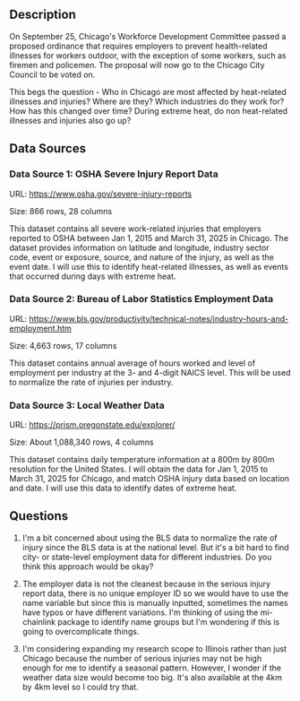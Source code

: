 ## Description

On September 25, Chicago's Workforce Development Committee passed a proposed ordinance that requires employers to prevent health-related illnesses for workers outdoor, with the exception of some workers, such as firemen and policemen. The proposal will now go to the Chicago City Council to be voted on. 

This begs the question - Who in Chicago are most affected by heat-related illnesses and injuries? Where are they? Which industries do they work for? How has this changed over time? During extreme heat, do non heat-related illnesses and injuries also go up? 

## Data Sources

### Data Source 1: OSHA Severe Injury Report Data

URL: https://www.osha.gov/severe-injury-reports

Size: 866 rows, 28 columns

This dataset contains all severe work-related injuries that employers reported to OSHA between Jan 1, 2015 and March 31, 2025 in Chicago. The dataset provides information on latitude and longitude, industry sector code, event or exposure, source, and nature of the injury, as well as the event date. I will use this to identify heat-related illnesses, as well as events that occurred during days with extreme heat. 

### Data Source 2: Bureau of Labor Statistics Employment Data

URL: https://www.bls.gov/productivity/technical-notes/industry-hours-and-employment.htm

Size: 4,663 rows, 17 columns

This dataset contains annual average of hours worked and level of employment per industry at the 3- and 4-digit NAICS level. This will be used to normalize the rate of injuries per industry. 

### Data Source 3: Local Weather Data

URL: https://prism.oregonstate.edu/explorer/

Size: About 1,088,340 rows, 4 columns

This dataset contains daily temperature information at a 800m by 800m resolution for the United States. I will obtain the data for Jan 1, 2015 to March 31, 2025 for Chicago, and match OSHA injury data based on location and date. I will use this data to identify dates of extreme heat. 

## Questions

1. I'm a bit concerned about using the BLS data to normalize the rate of injury since the BLS data is at the national level. But it's a bit hard to find city- or state-level employment data for different industries. Do you think this approach would be okay? 
   
2. The employer data is not the cleanest because in the serious injury report data, there is no unique employer ID so we would have to use the name variable but since this is manually inputted, sometimes the names have typos or have different variations. I'm thinking of using the mi-chainlink package to identify name groups but I'm wondering if this is going to overcomplicate things. 
   
3. I'm considering expanding my research scope to Illinois rather than just Chicago because the number of serious injuries may not be high enough for me to identify a seasonal pattern. However, I wonder if the weather data size would become too big. It's also available at the 4km by 4km level so I could try that. 